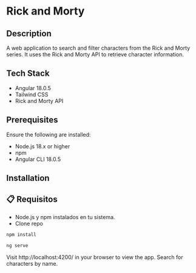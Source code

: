 # Rick and Morty 

## Description
A web application to search and filter characters from the Rick and Morty series. It uses the Rick and Morty API to retrieve character information.

## Tech Stack
- Angular 18.0.5
- Tailwind CSS
- Rick and Morty API

## Prerequisites
Ensure the following are installed:
- Node.js 18.x or higher
- npm
- Angular CLI 18.0.5

## Installation

## 📋 Requisitos 

- Node.js y npm instalados en tu sistema.
- Clone repo
```bash
npm install
```
```bash
ng serve
```

Visit http://localhost:4200/ in your browser to view the app. Search for characters by name.
